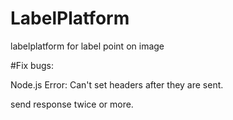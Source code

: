 LabelPlatform
=============

labelplatform for label point on image

#Fix bugs:

Node.js Error: Can't set headers after they are sent.

send response twice or more.